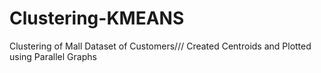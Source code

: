 # Clustering-KMEANS
Clustering of Mall Dataset of Customers///
Created Centroids and Plotted using Parallel Graphs
